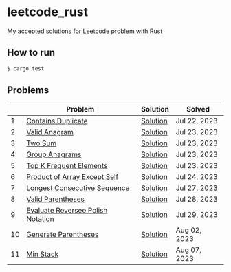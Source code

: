 # leetcode_rust

My accepted solutions for Leetcode problem with Rust

## How to run

```bash
$ cargo test
```

## Problems

| | Problem | Solution | Solved |
| ------------- | ------------- | ------------- | ------------- |
| 1 | [Contains Duplicate](https://leetcode.com/problems/contains-duplicate/) | [Solution](https://github.com/Kourin1996/leetcode_rust/blob/main/src/problems/easy/contains_duplicate/solution.rs) | Jul 22, 2023 |
| 2 | [Valid Anagram](https://leetcode.com/problems/valid-anagram/) | [Solution](https://github.com/Kourin1996/leetcode_rust/blob/main/src/problems/easy/valid_anagram/solution.rs) | Jul 23, 2023 |
| 3 | [Two Sum](https://leetcode.com/problems/two-sum/) | [Solution](https://github.com/Kourin1996/leetcode_rust/blob/main/src/problems/easy/two_sum/solution.rs) | Jul 23, 2023 |
| 4 | [Group Anagrams](https://leetcode.com/problems/group-anagrams/) | [Solution](https://github.com/Kourin1996/leetcode_rust/blob/main/src/problems/easy/group_anagrams/solution.rs) | Jul 23, 2023 |
| 5 | [Top K Frequent Elements](https://leetcode.com/problems/top-k-frequent-elements/) | [Solution](https://github.com/Kourin1996/leetcode_rust/blob/main/src/problems/medium/top_k_frequent_elements/solution.rs) | Jul 23, 2023 |
| 6 | [Product of Array Except Self](https://leetcode.com/problems/product-of-array-except-self/) | [Solution](https://github.com/Kourin1996/leetcode_rust/blob/main/src/problems/medium/product_of_array_except_self/solution.rs) | Jul 24, 2023 |
| 7 | [Longest Consecutive Sequence](https://leetcode.com/problems/longest-consecutive-sequence/) | [Solution](https://github.com/Kourin1996/leetcode_rust/blob/main/src/problems/medium/longest_consective_sequence/solution.rs) | Jul 27, 2023 |
| 8 | [Valid Parentheses](https://leetcode.com/problems/valid-parentheses/) | [Solution](https://github.com/Kourin1996/leetcode_rust/blob/main/src/problems/easy/valid_parentheses/solution.rs) | Jul 28, 2023 |
| 9 | [Evaluate Reversee Polish Notation](https://leetcode.com/problems/evaluate-reverse-polish-notation/) | [Solution](https://github.com/Kourin1996/leetcode_rust/blob/main/src/problems/medium/evaluate_reverse_polish_notation/solution.rs) | Jul 29, 2023 |
| 10 | [Generate Parentheses](https://leetcode.com/problems/generate-parentheses/) | [Solution](https://github.com/Kourin1996/leetcode_rust/blob/main/src/problems/medium/generate_paretheses/solution.rs) | Aug 02, 2023 |
| 11 | [Min Stack](https://leetcode.com/problems/min-stack/) | [Solution](https://github.com/Kourin1996/leetcode_rust/blob/main/src/problems/medium/min_stack/solution.rs) | Aug 07, 2023 |

